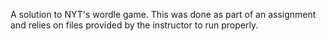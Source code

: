 A solution to NYT's wordle game. This was done as part of an assignment and relies on files provided by the instructor to run properly.
